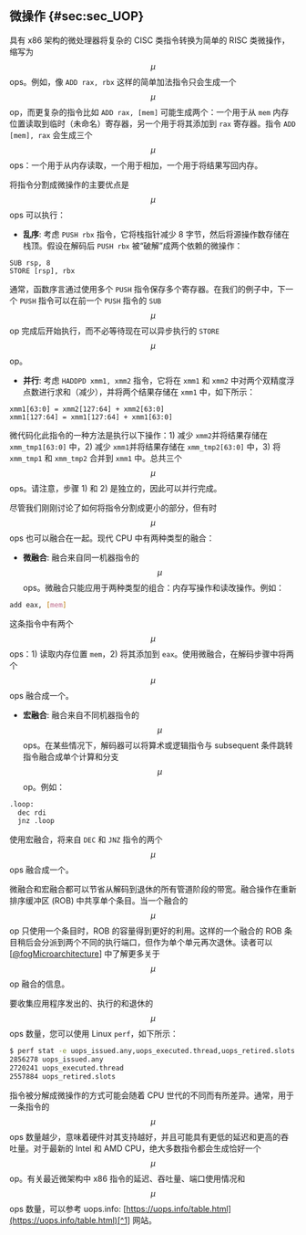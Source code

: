 
## 微操作 {#sec:sec_UOP}

具有 x86 架构的微处理器将复杂的 CISC 类指令转换为简单的 RISC 类微操作，缩写为 $$\mu$$ops。例如，像 `ADD rax, rbx` 这样的简单加法指令只会生成一个 $$\mu$$op，而更复杂的指令比如 `ADD rax, [mem]` 可能生成两个：一个用于从 `mem` 内存位置读取到临时（未命名）寄存器，另一个用于将其添加到 `rax` 寄存器。指令 `ADD [mem], rax` 会生成三个 $$\mu$$ops：一个用于从内存读取，一个用于相加，一个用于将结果写回内存。

将指令分割成微操作的主要优点是 $$\mu$$ops 可以执行：

* **乱序**: 考虑 `PUSH rbx` 指令，它将栈指针减少 8 字节，然后将源操作数存储在栈顶。假设在解码后 `PUSH rbx` 被“破解”成两个依赖的微操作：

```
SUB rsp, 8
STORE [rsp], rbx
```

通常，函数序言通过使用多个 `PUSH` 指令保存多个寄存器。在我们的例子中，下一个 `PUSH` 指令可以在前一个 `PUSH` 指令的 `SUB` $$\mu$$op 完成后开始执行，而不必等待现在可以异步执行的 `STORE` $$\mu$$op。

* **并行**: 考虑 `HADDPD xmm1, xmm2` 指令，它将在 `xmm1` 和 `xmm2` 中对两个双精度浮点数进行求和（减少），并将两个结果存储在 `xmm1` 中，如下所示：

```
xmm1[63:0] = xmm2[127:64] + xmm2[63:0]
xmm1[127:64] = xmm1[127:64] + xmm1[63:0]
```

微代码化此指令的一种方法是执行以下操作：1) 减少 `xmm2`并将结果存储在 `xmm_tmp1[63:0]` 中，2) 减少 `xmm1`并将结果存储在 `xmm_tmp2[63:0]` 中，3) 将 `xmm_tmp1` 和 `xmm_tmp2` 合并到 `xmm1` 中。总共三个 $$\mu$$ops。请注意，步骤 1) 和 2) 是独立的，因此可以并行完成。

尽管我们刚刚讨论了如何将指令分割成更小的部分，但有时 $$\mu$$ops 也可以融合在一起。现代 CPU 中有两种类型的融合：

* **微融合**: 融合来自同一机器指令的 $$\mu$$ops。微融合只能应用于两种类型的组合：内存写操作和读改操作。例如：

```bash
add eax, [mem]
```

这条指令中有两个 $$\mu$$ops：1) 读取内存位置 `mem`，2) 将其添加到 `eax`。使用微融合，在解码步骤中将两个 $$\mu$$ops 融合成一个。

* **宏融合**: 融合来自不同机器指令的 $$\mu$$ops。在某些情况下，解码器可以将算术或逻辑指令与 subsequent 条件跳转指令融合成单个计算和分支 $$\mu$$op。例如：

```bash
.loop:
  dec rdi
  jnz .loop
```

使用宏融合，将来自 `DEC` 和 `JNZ` 指令的两个 $$\mu$$ops 融合成一个。

微融合和宏融合都可以节省从解码到退休的所有管道阶段的带宽。融合操作在重新排序缓冲区 (ROB) 中共享单个条目。当一个融合的 $$\mu$$op 只使用一个条目时，ROB 的容量得到更好的利用。这样的一个融合的 ROB 条目稍后会分派到两个不同的执行端口，但作为单个单元再次退休。读者可以 [[@fogMicroarchitecture](../References.md#fogMicroarchitecture)] 中了解更多关于 $$\mu$$op 融合的信息。

要收集应用程序发出的、执行的和退休的 $$\mu$$ops 数量，您可以使用 Linux `perf`，如下所示：

```bash
$ perf stat -e uops_issued.any,uops_executed.thread,uops_retired.slots -- ./a.exe
2856278 uops_issued.any
2720241 uops_executed.thread
2557884 uops_retired.slots
```

指令被分解成微操作的方式可能会随着 CPU 世代的不同而有所差异。通常，用于一条指令的 $$\mu$$ops 数量越少，意味着硬件对其支持越好，并且可能具有更低的延迟和更高的吞吐量。对于最新的 Intel 和 AMD CPU，绝大多数指令都会生成恰好一个 $$\mu$$op。有关最近微架构中 x86 指令的延迟、吞吐量、端口使用情况和 $$\mu$$ops 数量，可以参考 uops.info: [https://uops.info/table.html](https://uops.info/table.html)[^1] 网站。

[^1]: 指令延迟和吞吐量 - [https://uops.info/table.html](https://uops.info/table.html)

